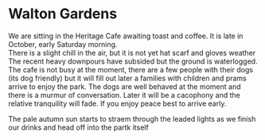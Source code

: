 <h1>Walton Gardens</h1>

<p>We are sitting in the Heritage Cafe awaiting toast and coffee. It is late in October, early Saturday morning.<br>
There is a slight chill in the air, but it is not yet hat scarf and gloves weather<br>
The recent heavy downpours have subsided but the ground is waterlogged.<br>
The cafe is not busy at the moment, there are a few people with their dogs (its dog friendly) but it will fill out later a families with children and prams arrive to enjoy the park. 
The dogs are well behaved at the moment and there is a murmur of conversation. Later it will be a cacophony and the relative tranquility will fade. If you enjoy peace best to arrive early. </p>

<p>The pale autumn sun starts to straem through the leaded lights as we finish our drinks and head off into the partk itself</p>


